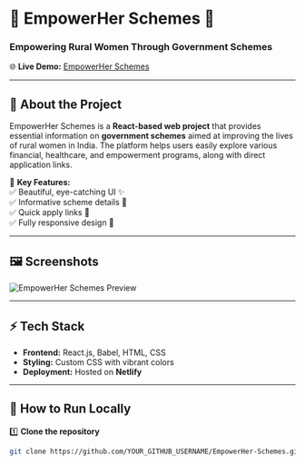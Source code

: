 # 🌸 EmpowerHer Schemes 🚀  
### **Empowering Rural Women Through Government Schemes**  

🌐 **Live Demo:** [EmpowerHer Schemes](https://67ddcfe28956cf073590ee85--darling-bunny-c11198.netlify.app/)  

---

## 📌 About the Project  
EmpowerHer Schemes is a **React-based web project** that provides essential information on **government schemes** aimed at improving the lives of rural women in India. The platform helps users easily explore various financial, healthcare, and empowerment programs, along with direct application links.  

🎯 **Key Features:**  
✅ Beautiful, eye-catching UI ✨  
✅ Informative scheme details 📜  
✅ Quick apply links 🔗  
✅ Fully responsive design 📱  

---

## 🖼 Screenshots  

![EmpowerHer Schemes Preview](https://via.placeholder.com/900x500?text=Project+Screenshot)  

---

## ⚡ Tech Stack  
- **Frontend:** React.js, Babel, HTML, CSS  
- **Styling:** Custom CSS with vibrant colors  
- **Deployment:** Hosted on **Netlify**  

---

## 🚀 How to Run Locally  

1️⃣ **Clone the repository**  
```sh
git clone https://github.com/YOUR_GITHUB_USERNAME/EmpowerHer-Schemes.git
